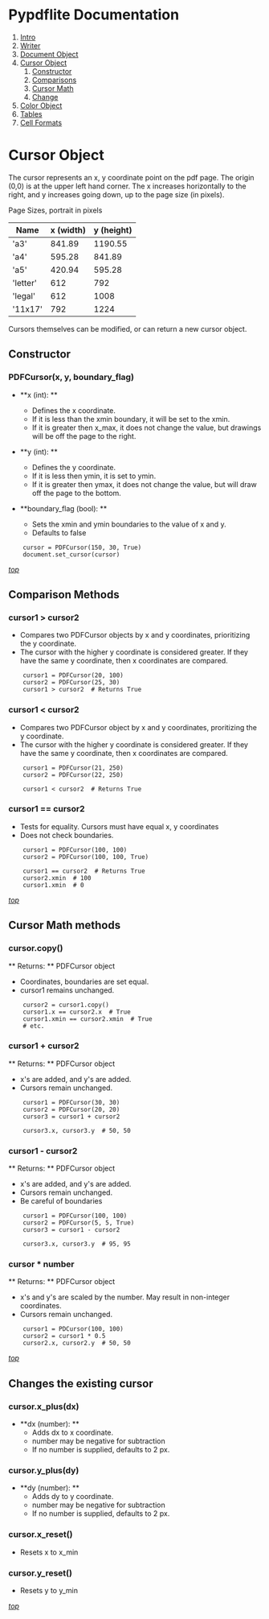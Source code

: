 
# <a name="top"></a>Pypdflite Documentation

1. [Intro](index.html)
1. [Writer](writer.html)
2. [Document Object](document.html)
3. [Cursor Object](#cursor)
    1. [Constructor](#construct)
    2. [Comparisons](#compare)
    3. [Cursor Math](#math)
    4. [Change](#change)
4. [Color Object](color.html)
5. [Tables](tables.html)
6. [Cell Formats](cellformat.html)

# <a name="cursor"></a>Cursor Object

The cursor represents an x, y coordinate point on the pdf page. The origin (0,0)
is at the upper left hand corner. The x increases horizontally to the right, and 
y increases going down, up to the page size (in pixels).

Page Sizes, portrait in pixels

Name     | x (width) | y (height)
-------- | --------- | ---------
'a3'     | 841.89    | 1190.55
'a4'     | 595.28    | 841.89
'a5'     | 420.94    | 595.28
'letter' | 612       | 792
'legal'  | 612       | 1008
'11x17'  | 792       | 1224

Cursors themselves can be modified, or can return a new cursor object.

##  <a name="construct"></a>Constructor

### PDFCursor(x, y, boundary_flag)

* **x (int): **
    * Defines the x coordinate. 
    * If it is less than the xmin boundary, it will be set to the xmin.
    * If it is greater then x_max, it does not change the value, but drawings 
    will be off the page to the right.

* **y (int): **
    * Defines the y coordinate.
    * If it is less then ymin, it is set to ymin.
    * If it is greater then ymax, it does not change the value, but will
    draw off the page to the bottom.

* **boundary_flag (bool): **
    * Sets the xmin and ymin boundaries to the value of x and y.
    * Defaults to false

```
    cursor = PDFCursor(150, 30, True)
    document.set_cursor(cursor)
```

*[top](#top)*

##  <a name="compare"></a>Comparison Methods

### cursor1 > cursor2

* Compares two PDFCursor objects by x and y coordinates, prioritizing the y coordinate.
* The cursor with the higher y coordinate is considered greater. If they have the same
y coordinate, then x coordinates are compared.

```
    cursor1 = PDFCursor(20, 100)
    cursor2 = PDFCursor(25, 30)
    cursor1 > cursor2  # Returns True

```

### cursor1 < cursor2

* Compares two PDFCursor object by x and y coordinates, proritizing the y coordinate.
* The cursor with the higher y coordinate is considered greater. If they have the same
y coordinate, then x coordinates are compared.

```
    cursor1 = PDFCursor(21, 250)
    cursor2 = PDFCursor(22, 250)

    cursor1 < cursor2  # Returns True

```

### cursor1 == cursor2

* Tests for equality. Cursors must have equal x, y coordinates 
* Does not check boundaries.

```
    cursor1 = PDFCursor(100, 100)
    cursor2 = PDFCursor(100, 100, True)

    cursor1 == cursor2  # Returns True
    cursor2.xmin  # 100
    cursor1.xmin  # 0
```

*[top](#top)*

##  <a name="math"></a>Cursor Math methods

### cursor.copy()

** Returns: ** PDFCursor object

* Coordinates, boundaries are set equal.
* cursor1 remains unchanged.

```
    cursor2 = cursor1.copy()
    cursor1.x == cursor2.x  # True
    cursor1.xmin == cursor2.xmin  # True
    # etc.

```

### cursor1 + cursor2

** Returns: ** PDFCursor object

* x's are added, and y's are added.
* Cursors remain unchanged.

```
    cursor1 = PDFCursor(30, 30)
    cursor2 = PDFCursor(20, 20)
    cursor3 = cursor1 + cursor2

    cursor3.x, cursor3.y  # 50, 50

```

### cursor1 - cursor2

** Returns: ** PDFCursor object

* x's are added, and y's are added.
* Cursors remain unchanged.
* Be careful of boundaries

```
    cursor1 = PDFCursor(100, 100)
    cursor2 = PDFCursor(5, 5, True)
    cursor3 = cursor1 - cursor2

    cursor3.x, cursor3.y  # 95, 95
```

### cursor * number

** Returns: ** PDFCursor object

* x's and y's are scaled by the number. May result in non-integer coordinates.
* Cursors remain unchanged.

```
    cursor1 = PDCursor(100, 100)
    cursor2 = cursor1 * 0.5
    cursor2.x, cursor2.y  # 50, 50
```
*[top](#top)*

##  <a name="change"></a>Changes the existing cursor

### cursor.x_plus(dx)

* **dx (number): **
    * Adds dx to x coordinate.
    * number may be negative for subtraction
    * If no number is supplied, defaults to 2 px.

### cursor.y_plus(dy)

* **dy (number): **
    * Adds dy to y coordinate. 
    * number may be negative for subtraction
    * If no number is supplied, defaults to 2 px.

### cursor.x_reset()

* Resets x to x_min

### cursor.y_reset()

* Resets y to y_min

*[top](#top)*
